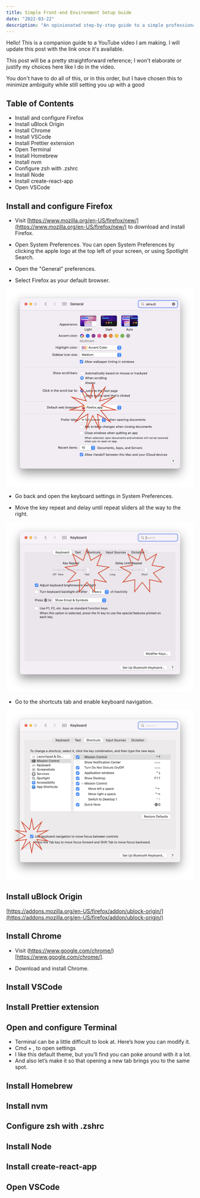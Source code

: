 ```yaml
---
title: Simple Front-end Environment Setup Guide
date: "2022-03-22"
description: "An opinionated step-by-step guide to a simple professional-grade front-end development environment for MacOS."
---
```


Hello! This is a companion guide to a YouTube video I am making. I will update this post with the link once it's available.

This post will be a pretty straightforward reference; I won't elaborate or justify my choices here like I do in the video.

You don't have to do all of this, or in this order, but I have chosen this to minimize ambiguity while still setting you up with a good

## Table of Contents

- Install and configure Firefox
- Install uBlock Origin
- Install Chrome
- Install VSCode
- Install Prettier extension
- Open Terminal
- Install Homebrew
- Install nvm
- Configure zsh with .zshrc
- Install Node
- Install create-react-app
- Open VSCode

## Install and configure Firefox

- Visit [https://www.mozilla.org/en-US/firefox/new/](https://www.mozilla.org/en-US/firefox/new/) to download and install Firefox.

- Open System Preferences. You can open System Preferences by clicking the apple logo at the top left of your screen, or using Spotlight Search.

- Open the "General" preferences.

- Select Firefox as your default browser.

![A screenshot of general system preferences, with Firefox as the default.](./default_browser.png)

- Go back and open the keyboard settings in System Preferences.

- Move the key repeat and delay until repeat sliders all the way to the right.

![A screenshot of the keyboard settings with sliders moved all the way to the right.](./key_repeat.png)

- Go to the shortcuts tab and enable keyboard navigation.

![A screenshot of the keyboard settings shortcuts tab, with keyboard navigation enabled](./keyboard_navigation.png)

## Install uBlock Origin

[https://addons.mozilla.org/en-US/firefox/addon/ublock-origin/](https://addons.mozilla.org/en-US/firefox/addon/ublock-origin/)

## Install Chrome

- Visit (https://www.google.com/chrome/)[https://www.google.com/chrome/].

- Download and install Chrome.

## Install VSCode

## Install Prettier extension

## Open and configure Terminal

- Terminal can be a little difficult to look at. Here’s how you can modify it.
- Cmd + , to open settings
- I like this default theme, but you’ll find you can poke around with it a lot.
- And also let’s make it so that opening a new tab brings you to the same spot.

## Install Homebrew

## Install nvm

## Configure zsh with .zshrc

## Install Node

## Install create-react-app

## Open VSCode
